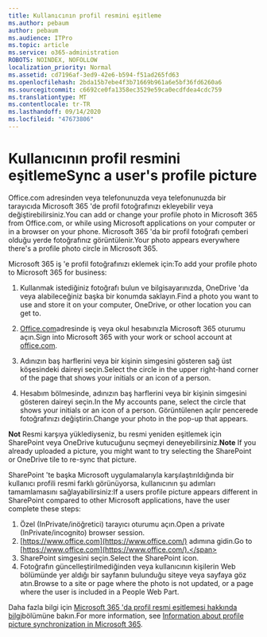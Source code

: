 ```yaml
---
title: Kullanıcının profil resmini eşitleme
ms.author: pebaum
author: pebaum
ms.audience: ITPro
ms.topic: article
ms.service: o365-administration
ROBOTS: NOINDEX, NOFOLLOW
localization_priority: Normal
ms.assetid: cd7196af-3ed9-42e6-b594-f51ad265fd63
ms.openlocfilehash: 2bda15b7ebe4f3b71669b961a6e5bf36fd6260a6
ms.sourcegitcommit: c6692ce0fa1358ec3529e59ca0ecdfdea4cdc759
ms.translationtype: MT
ms.contentlocale: tr-TR
ms.lasthandoff: 09/14/2020
ms.locfileid: "47673806"
---
```

# <a name="sync-a-users-profile-picture"></a><span data-ttu-id="42dd1-102">Kullanıcının profil resmini eşitleme</span><span class="sxs-lookup"><span data-stu-id="42dd1-102">Sync a user's profile picture</span></span>

<span data-ttu-id="42dd1-103">Office.com adresinden veya telefonunuzda veya telefonunuzda bir tarayıcıda Microsoft 365 'de profil fotoğrafınızı ekleyebilir veya değiştirebilirsiniz.</span><span class="sxs-lookup"><span data-stu-id="42dd1-103">You can add or change your profile photo in Microsoft 365 from Office.com, or while using Microsoft applications on your computer or in a browser on your phone.</span></span> <span data-ttu-id="42dd1-104">Microsoft 365 'da bir profil fotoğrafı çemberi olduğu yerde fotoğrafınız görüntülenir.</span><span class="sxs-lookup"><span data-stu-id="42dd1-104">Your photo appears everywhere there's a profile photo circle in Microsoft 365.</span></span>

<span data-ttu-id="42dd1-105">Microsoft 365 iş 'e profil fotoğrafınızı eklemek için:</span><span class="sxs-lookup"><span data-stu-id="42dd1-105">To add your profile photo to Microsoft 365 for business:</span></span>

1. <span data-ttu-id="42dd1-106">Kullanmak istediğiniz fotoğrafı bulun ve bilgisayarınızda, OneDrive 'da veya alabileceğiniz başka bir konumda saklayın.</span><span class="sxs-lookup"><span data-stu-id="42dd1-106">Find a photo you want to use and store it on your computer, OneDrive, or other location you can get to.</span></span>

2. <span data-ttu-id="42dd1-107">[Office.com](https://www.office.com)adresinde iş veya okul hesabınızla Microsoft 365 oturumu açın.</span><span class="sxs-lookup"><span data-stu-id="42dd1-107">Sign into Microsoft 365 with your work or school account at [office.com](https://www.office.com).</span></span>

3. <span data-ttu-id="42dd1-108">Adınızın baş harflerini veya bir kişinin simgesini gösteren sağ üst köşesindeki daireyi seçin.</span><span class="sxs-lookup"><span data-stu-id="42dd1-108">Select the circle in the upper right-hand corner of the page that shows your initials or an icon of a person.</span></span>

4. <span data-ttu-id="42dd1-109">Hesabım bölmesinde, adınızın baş harflerini veya bir kişinin simgesini gösteren daireyi seçin.</span><span class="sxs-lookup"><span data-stu-id="42dd1-109">In the My accounts pane, select the circle that shows your initials or an icon of a person.</span></span> <span data-ttu-id="42dd1-110">Görüntülenen açılır pencerede fotoğrafınızı değiştirin.</span><span class="sxs-lookup"><span data-stu-id="42dd1-110">Change your photo in the pop-up that appears.</span></span>

<span data-ttu-id="42dd1-111">**Not** Resmi karşıya yüklediyseniz, bu resmi yeniden eşitlemek için SharePoint veya OneDrive kutucuğunu seçmeyi deneyebilirsiniz.</span><span class="sxs-lookup"><span data-stu-id="42dd1-111">**Note** If you already uploaded a picture, you might want to try selecting the SharePoint or OneDrive tile to re-sync that picture.</span></span>

<span data-ttu-id="42dd1-112">SharePoint 'te başka Microsoft uygulamalarıyla karşılaştırıldığında bir kullanıcı profili resmi farklı görünüyorsa, kullanıcının şu adımları tamamlamasını sağlayabilirsiniz:</span><span class="sxs-lookup"><span data-stu-id="42dd1-112">If a users profile picture appears different in SharePoint compared to other Microsoft applications, have the user complete these steps:</span></span>

1. <span data-ttu-id="42dd1-113">Özel (InPrivate/inöğretici) tarayıcı oturumu açın.</span><span class="sxs-lookup"><span data-stu-id="42dd1-113">Open a private (InPrivate/incognito) browser session.</span></span>
2. <span data-ttu-id="42dd1-114">[https://www.office.com](https://www.office.com/) adımına gidin.</span><span class="sxs-lookup"><span data-stu-id="42dd1-114">Go to [https://www.office.com](https://www.office.com/).</span></span>
3. <span data-ttu-id="42dd1-115">SharePoint simgesini seçin.</span><span class="sxs-lookup"><span data-stu-id="42dd1-115">Select the SharePoint icon.</span></span>
4. <span data-ttu-id="42dd1-116">Fotoğrafın güncelleştirilmediğinden veya kullanıcının kişilerin Web bölümünde yer aldığı bir sayfanın bulunduğu siteye veya sayfaya göz atın.</span><span class="sxs-lookup"><span data-stu-id="42dd1-116">Browse to a site or page where the photo is not updated, or a page where the user is included in a People Web Part.</span></span>

<span data-ttu-id="42dd1-117">Daha fazla bilgi için [Microsoft 365 'da profil resmi eşitlemesi hakkında bilgi](https://support.office.com/article/information-about-profile-picture-synchronization-in-office-365-20594d76-d054-4af4-a660-401133e3d48a)bölümüne bakın.</span><span class="sxs-lookup"><span data-stu-id="42dd1-117">For more information, see [Information about profile picture synchronization in Microsoft 365](https://support.office.com/article/information-about-profile-picture-synchronization-in-office-365-20594d76-d054-4af4-a660-401133e3d48a).</span></span>

